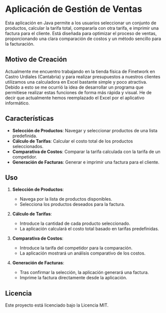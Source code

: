 # Aplicación de Gestión de Ventas

Esta aplicación en Java permite a los usuarios seleccionar un conjunto de productos, calcular la tarifa total, compararla con otra tarifa, e imprimir una factura para el cliente. Está diseñada para optimizar el proceso de ventas, proporcionando una clara comparación de costos y un método sencillo para la facturación.

## Motivo de Creación

Actualmente me encuentro trabajando en la tienda física de Finetwork en Castro Urdiales (Cantabria) y para realizar presupuestos a nuestros clientes utilizamos una calculadora en Excel bastante simple y poco atractiva. Debido a esto se me ocurrió la idea de desarrollar un programa que permitiese realizar estas funciones de forma más rápida y visual. He de decir que actualmente hemos reemplazado el Excel por el aplicativo informático.

## Características

- **Selección de Productos**: Navegar y seleccionar productos de una lista predefinida.
- **Cálculo de Tarifas**: Calcular el costo total de los productos seleccionados.
- **Comparativa de Costos**: Comparar la tarifa calculada con la tarifa de un competidor.
- **Generación de Facturas**: Generar e imprimir una factura para el cliente.

## Uso

1. **Selección de Productos**:
    - Navega por la lista de productos disponibles.
    - Selecciona los productos deseados para la factura.

2. **Cálculo de Tarifas**:
    - Introduce la cantidad de cada producto seleccionado.
    - La aplicación calculará el costo total basado en tarifas predefinidas.

3. **Comparativa de Costos**:
    - Introduce la tarifa del competidor para la comparación.
    - La aplicación mostrará un análisis comparativo de los costos.

4. **Generación de Facturas**:
    - Tras confirmar la selección, la aplicación generará una factura.
    - Imprime la factura directamente desde la aplicación.

## Licencia

Este proyecto está licenciado bajo la Licencia MIT.
